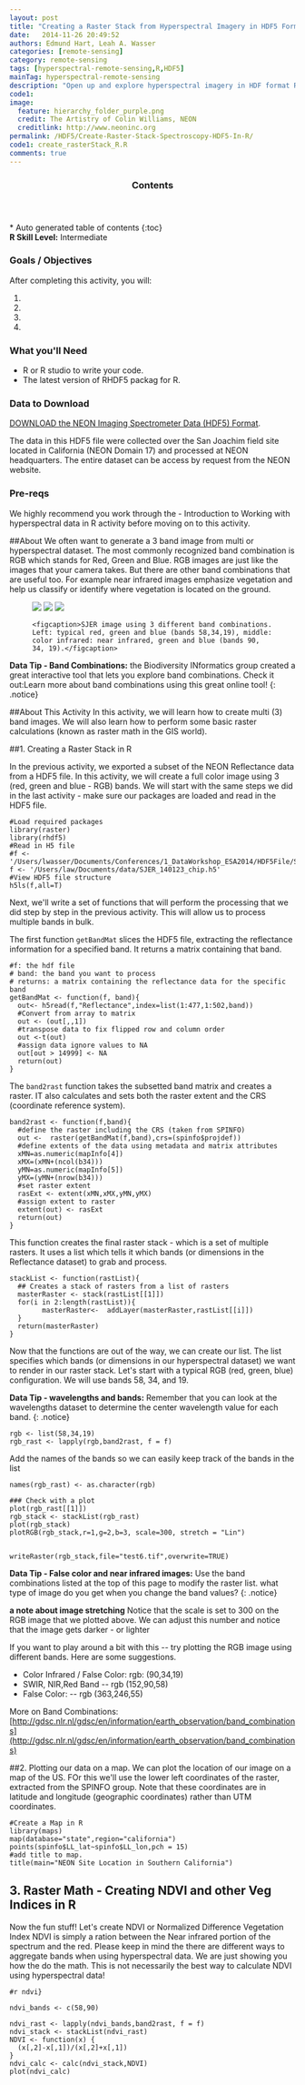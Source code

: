 ```yaml
---
layout: post
title: "Creating a Raster Stack from Hyperspectral Imagery in HDF5 Format in R"
date:   2014-11-26 20:49:52
authors: Edmund Hart, Leah A. Wasser
categories: [remote-sensing]
category: remote-sensing
tags: [hyperspectral-remote-sensing,R,HDF5]
mainTag: hyperspectral-remote-sensing
description: "Open up and explore hyperspectral imagery in HDF format R. Combine multiple bands to create a raster stack. Use these steps to create various band combinations such as RGB, Color-Infrared and False color images."
code1: 
image:
  feature: hierarchy_folder_purple.png
  credit: The Artistry of Colin Williams, NEON
  creditlink: http://www.neoninc.org
permalink: /HDF5/Create-Raster-Stack-Spectroscopy-HDF5-In-R/
code1: create_rasterStack_R.R
comments: true
---
```


<section id="table-of-contents" class="toc">
  <header>
    <h3>Contents</h3>
  </header>
<div id="drawer" markdown="1">
*  Auto generated table of contents
{:toc}
</div>
</section><!-- /#table-of-contents -->

<div id="objectives">
<strong>R Skill Level:</strong> Intermediate

<h3>Goals / Objectives</h3>
After completing this activity, you will:
<ol>
<li></li>
<li></li>
<li></li>
<li></li>
</ol>

<h3>What you'll Need</h3>
<ul>
<li>R or R studio to write your code.</li>
<li>The latest version of RHDF5 packag for R.</li>
</ul>


<h3>Data to Download</h3>
<a href="http://neonhighered.org/Data/HDF5/SJER_140123_chip.h5" class="btn btn-success"> DOWNLOAD the NEON Imaging Spectrometer Data (HDF5) Format</a>. 
<p>The data in this HDF5 file were collected over the San Joachim field site located in California (NEON Domain 17) and processed at NEON headquarters. The entire dataset can be access by request from the NEON website.</p>  

<h3>Pre-reqs</h3>
<p>We highly recommend you work through the - Introduction to Working with hyperspectral data in R activity before moving on to this activity.</p>
</div>


##About 
We often want to generate a 3 band image from multi or hyperspectral dataset. The most commonly recognized band combination is RGB which stands for Red, Green and Blue. RGB images are just like the images that your camera takes. But there are other band combinations that are useful too. For example near infrared images emphasize vegetation and help us classify or identify where vegetation is located on the ground.

<figure class="third">
    <a href="{{ site.baseurl }}/images/hyperspectral/RGBImage_2.png"><img src="{{ site.baseurl }}/images/hyperspectral/RGBImage_2.png"></a>
    <a href="{{ site.baseurl }}/images/hyperspectral/NIR_G_B.png"><img src="{{ site.baseurl }}/images/hyperspectral/NIR_G_B.png"></a>
    <a href="{{ site.baseurl }}/images/hyperspectral/falseColor.png"><img src="{{ site.baseurl }}/images/hyperspectral/falseColor.png"></a>
    
    <figcaption>SJER image using 3 different band combinations. Left: typical red, green and blue (bands 58,34,19), middle: color infrared: near infrared, green and blue (bands 90, 34, 19).</figcaption>
</figure>

<i class="fa fa-star"></i> **Data Tip - Band Combinations:** the Biodiversity INformatics group created a great interactive tool that lets you explore band combinations. Check it out:<a hreaf="http://biodiversityinformatics.amnh.org/interactives/bandcombination.php" target="_blank">Learn more about band combinations using this great online tool!</a>
{: .notice}



##About This Activity
In this activity, we will learn how to create multi (3) band images. We will also learn how to perform some basic raster calculations (known as raster math in the GIS world).




##1. Creating a Raster Stack in R

In the previous activity, we exported a subset of the NEON Reflectance data from a HDF5 file. In this activity, we will create a full color image using 3 (red, green and blue - RGB) bands. We will start with the same steps we did in the last activity - make sure our packages are loaded and read in the HDF5 file.

	#Load required packages
	library(raster)
	library(rhdf5)
	#Read in H5 file
	#f <- '/Users/lwasser/Documents/Conferences/1_DataWorkshop_ESA2014/HDF5File/SJER_140123_chip.h5'
	f <- '/Users/law/Documents/data/SJER_140123_chip.h5'
	#View HDF5 file structure 
	h5ls(f,all=T)

Next, we'll write a set of functions that will perform the processing that we did step by step in the previous activity. This will allow us to process multiple bands in bulk.

The first function `getBandMat` slices the HDF5 file, extracting the reflectance information for a specified band. It returns a matrix containing that band.
 
	#f: the hdf file
	# band: the band you want to process
	# returns: a matrix containing the reflectance data for the specific band
	getBandMat <- function(f, band){
  	  out<- h5read(f,"Reflectance",index=list(1:477,1:502,band))
  	  #Convert from array to matrix
  	  out <- (out[,,1])
  	  #transpose data to fix flipped row and column order 
  	  out <-t(out)
	  #assign data ignore values to NA
  	  out[out > 14999] <- NA
  	  return(out)
	}

The `band2rast` function takes the subsetted band matrix and creates a raster. IT also calculates and sets both the raster extent and the CRS (coordinate reference system).

	band2rast <- function(f,band){
  	  #define the raster including the CRS (taken from SPINFO)
      out <-  raster(getBandMat(f,band),crs=(spinfo$projdef))
      #define extents of the data using metadata and matrix attributes
      xMN=as.numeric(mapInfo[4])
      xMX=(xMN+(ncol(b34)))
      yMN=as.numeric(mapInfo[5]) 
      yMX=(yMN+(nrow(b34)))
      #set raster extent
      rasExt <- extent(xMN,xMX,yMN,yMX)
      #assign extent to raster
      extent(out) <- rasExt
      return(out)
    }

This function creates the final raster stack - which is a set of multiple rasters.  It uses a list which tells it which bands (or dimensions in the Reflectance dataset) to grab and process.

	stackList <- function(rastList){
  	  ## Creates a stack of rasters from a list of rasters
  	  masterRaster <- stack(rastList[[1]])
  	  for(i in 2:length(rastList)){
    		masterRaster<-  addLayer(masterRaster,rastList[[i]])
  	  }
  	  return(masterRaster)
	}

Now that the functions are out of the way, we can create our list. The list specifies which bands (or dimensions in our hyperspectral dataset) we want to render in our raster stack. Let's start with a typical RGB (red, green, blue) configuration. We will use bands 58, 34, and 19. 

<i class="fa fa-star"></i> **Data Tip - wavelengths and bands:** Remember that you can look at the wavelengths dataset to determine the center wavelength value for each band. 
{: .notice}

	rgb <- list(58,34,19)
	rgb_rast <- lapply(rgb,band2rast, f = f)

Add the names of the bands so we can easily keep track of the bands in the list

	names(rgb_rast) <- as.character(rgb)

	### Check with a plot
	plot(rgb_rast[[1]])
	rgb_stack <- stackList(rgb_rast)
	plot(rgb_stack)
	plotRGB(rgb_stack,r=1,g=2,b=3, scale=300, stretch = "Lin")


	writeRaster(rgb_stack,file="test6.tif",overwrite=TRUE)

<i class="fa fa-star"></i> **Data Tip - False color and near infrared images:** Use the band combinations listed at the top of this page to modify the raster list. what type of image do you get when you change the band values?
{: .notice}


**a note about image stretching** 
Notice that the scale is set to 300 on the RGB image that we plotted above. We can adjust this number and notice that the image gets darker - or lighter

If you want to play around a bit with this -- try plotting the RGB image using different bands. Here are some suggestions.
* Color Infrared / False Color: rgb: (90,34,19)
* SWIR, NIR,Red Band -- rgb (152,90,58)
* False Color: -- rgb (363,246,55)

More on Band Combinations: [http://gdsc.nlr.nl/gdsc/en/information/earth_observation/band_combinations](http://gdsc.nlr.nl/gdsc/en/information/earth_observation/band_combinations)

##2. Plotting our data on a map.
We can plot the location of our image on a map of the US. FOr this we'll use the lower left coordinates of the raster, extracted from the SPINFO group. Note that these coordinates are in latitude and longitude (geographic coordinates) rather than UTM coordinates.

	#Create a Map in R
	library(maps)
	map(database="state",region="california")
	points(spinfo$LL_lat~spinfo$LL_lon,pch = 15)
	#add title to map.
	title(main="NEON Site Location in Southern California")


## 3. Raster Math - Creating NDVI and other Veg Indices in R
Now the fun stuff!  Let's create NDVI or Normalized Difference Vegetation Index
NDVI is simply a ration between the Near infrared portion of the spectrum and the red. Please keep in mind the there are different ways to aggregate bands when using hyperspectral data. We are just showing you how the do the math. This is not necessarily the best way to calculate NDVI using hyperspectral data! 

	#r ndvi}

	ndvi_bands <- c(58,90)

	ndvi_rast <- lapply(ndvi_bands,band2rast, f = f)
	ndvi_stack <- stackList(ndvi_rast)
	NDVI <- function(x) {
  	  (x[,2]-x[,1])/(x[,2]+x[,1])
	}
	ndvi_calc <- calc(ndvi_stack,NDVI)
	plot(ndvi_calc)



  
